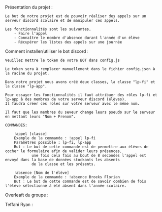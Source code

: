 Présentation du projet :

    Le but de notre projet est de pouvoir réaliser des appels sur un serveur discord scolaire et de manipuler ces appels.

    Les fonctionnalités sont les suivantes,
        - Faire l'appel
        - Connaître le nombre d'absence durant l'année d'un élève
        - Récupérer les listes des appels sur une journée


Comment installer/utiliser le bot discord :

    Veuillez mettre le token de votre BOT dans config.js

    Le token sera à remplacer manuellement dans le fichier config.json à la racine du projet.

    Dans notre projet nous avons créé deux classes, la classe "lp-fi" et la classe "lp-app".

    Pour essayer les fonctionnalités il faut attribuer des rôles lp-fi et lp-app à des membres de votre serveur discord (élèves).
    Il faudra créer ces roles sur votre serveur avec le même nom.

    Il faut que les membres du seveur change leurs pseudo sur le serveur en mettant leurs "Nom + Prenom".

    COMMANDES:

        !appel [classe]
        Exemple de la commande : !appel lp-fi
        Paramètres possible : lp-fi, lp-app
        But : Le but de cette commande est de permettre aux élèves de cocher le formulaire afin de valider leurs présences,
                une fois cela fais au bout de 8 secondes l'appel est envoyé dans la base de données stockants les absents
                de la classe et les présents.

        !absence [Nom de l'élève]
        Exemple de la commande : !absence Broeks Florian
        But : Le but de cette commande est de savoir combien de fois l'élève sélectionné à été absent dans l'année scolaire.
    

Overleaft du groupe :

Teffahi Ryan :